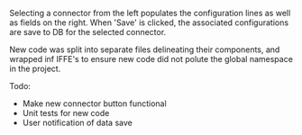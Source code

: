 Selecting a connector from the left populates the configuration lines as well as
fields on the right. When 'Save' is clicked, the associated configurations are
save to DB for the selected connector.

New code was split into separate files delineating their components, and wrapped inf IFFE's
to ensure new code did not polute the global namespace in the project.

Todo:
  - Make new connector button functional
  - Unit tests for new code
  - User notification of data save
